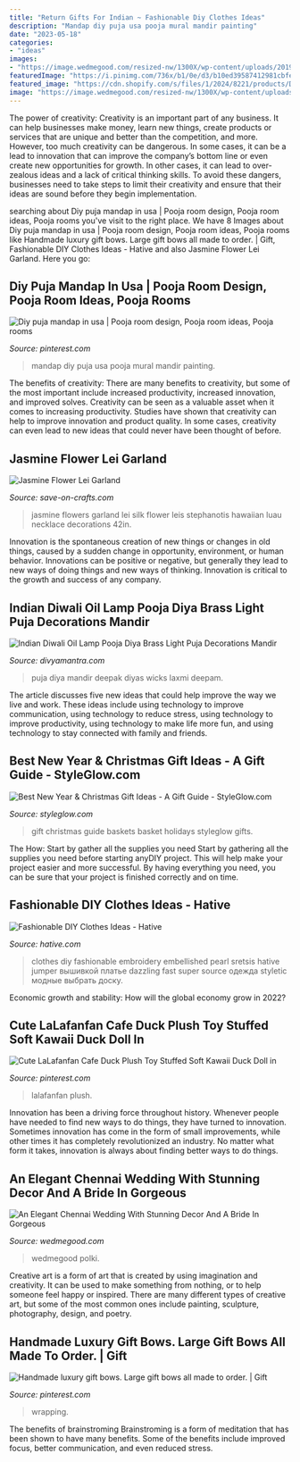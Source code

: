 ```yaml
---
title: "Return Gifts For Indian ~ Fashionable Diy Clothes Ideas"
description: "Mandap diy puja usa pooja mural mandir painting"
date: "2023-05-18"
categories:
- "ideas"
images:
- "https://image.wedmegood.com/resized-nw/1300X/wp-content/uploads/2019/02/411.jpg"
featuredImage: "https://i.pinimg.com/736x/b1/0e/d3/b10ed39587412981cbfeb7036869ebe9.jpg"
featured_image: "https://cdn.shopify.com/s/files/1/2024/8221/products/DM00069_5_1024x1024.jpg?v=1617278640"
image: "https://image.wedmegood.com/resized-nw/1300X/wp-content/uploads/2019/02/411.jpg"
---
```



The power of creativity:
Creativity is an important part of any business. It can help businesses make money, learn new things, create products or services that are unique and better than the competition, and more. However, too much creativity can be dangerous. In some cases, it can be a lead to innovation that can improve the company’s bottom line or even create new opportunities for growth. In other cases, it can lead to over-zealous ideas and a lack of critical thinking skills. To avoid these dangers, businesses need to take steps to limit their creativity and ensure that their ideas are sound before they begin implementation.

	

		
searching about Diy puja mandap in usa | Pooja room design, Pooja room ideas, Pooja rooms you've visit to the right place. We have 8 Images about Diy puja mandap in usa | Pooja room design, Pooja room ideas, Pooja rooms like Handmade luxury gift bows. Large gift bows all made to order. | Gift, Fashionable DIY Clothes Ideas - Hative and also Jasmine Flower Lei Garland. Here you go:
		
    
## Diy Puja Mandap In Usa | Pooja Room Design, Pooja Room Ideas, Pooja Rooms

<img loading=lazy src="https://i.pinimg.com/736x/73/d6/44/73d6445cb33a50cb95e36951e04fb816.jpg" onerror="this.onerror=null;this.src='https://tse3.mm.bing.net/th?id=OIP.IlKz9kdM5N4FQoLVWHGo8QHaNK&amp;pid=15.1';" alt="Diy puja mandap in usa | Pooja room design, Pooja room ideas, Pooja rooms">

_Source: pinterest.com_

>mandap diy puja usa pooja mural mandir painting. 

	

The benefits of creativity: There are many benefits to creativity, but some of the most important include increased productivity, increased innovation, and improved solves.
Creativity can be seen as a valuable asset when it comes to increasing productivity. Studies have shown that creativity can help to improve innovation and product quality. In some cases, creativity can even lead to new ideas that could never have been thought of before.

    
## Jasmine Flower Lei Garland

<img loading=lazy src="https://d28xhcgddm1buq.cloudfront.net/product-images/silk-flowers-leis-white-silk-jasmine-3.jpg" onerror="this.onerror=null;this.src='https://tse2.mm.bing.net/th?id=OIP.pLyXsn6bILJbskkK5L6eTQAAAA&amp;pid=15.1';" alt="Jasmine Flower Lei Garland">

_Source: save-on-crafts.com_

>jasmine flowers garland lei silk flower leis stephanotis hawaiian luau necklace decorations 42in. 

	

Innovation is the spontaneous creation of new things or changes in old things, caused by a sudden change in opportunity, environment, or human behavior. Innovations can be positive or negative, but generally they lead to new ways of doing things and new ways of thinking. Innovation is critical to the growth and success of any company.

    
## Indian Diwali Oil Lamp Pooja Diya Brass Light Puja Decorations Mandir

<img loading=lazy src="https://cdn.shopify.com/s/files/1/2024/8221/products/DM00069_5_1024x1024.jpg?v=1617278640" onerror="this.onerror=null;this.src='https://tse1.mm.bing.net/th?id=OIP.yjEf71dFyyi48h89alXHMwHaHa&amp;pid=15.1';" alt="Indian Diwali Oil Lamp Pooja Diya Brass Light Puja Decorations Mandir">

_Source: divyamantra.com_

>puja diya mandir deepak diyas wicks laxmi deepam. 

	

The article discusses five new ideas that could help improve the way we live and work. These ideas include using technology to improve communication, using technology to reduce stress, using technology to improve productivity, using technology to make life more fun, and using technology to stay connected with family and friends.

    
## Best New Year &amp; Christmas Gift Ideas - A Gift Guide - StyleGlow.com

<img loading=lazy src="https://www.styleglow.com/wp-content/uploads/2013/11/New-year-and-holiday-gift-ideas.jpg" onerror="this.onerror=null;this.src='https://tse1.mm.bing.net/th?id=OIP.D5dzs3nqLEG8ytVzqlnULgHaFj&amp;pid=15.1';" alt="Best New Year &amp; Christmas Gift Ideas - A Gift Guide - StyleGlow.com">

_Source: styleglow.com_

>gift christmas guide baskets basket holidays styleglow gifts. 

	

The How: Start by gather all the supplies you need
Start by gathering all the supplies you need before starting anyDIY project. This will help make your project easier and more successful. By having everything you need, you can be sure that your project is finished correctly and on time.

    
## Fashionable DIY Clothes Ideas - Hative

<img loading=lazy src="https://hative.com/wp-content/uploads/2015/01/diy-clothes-ideas/2-fashionable-diy-clothes-ideas.jpg" onerror="this.onerror=null;this.src='https://tse4.mm.bing.net/th?id=OIP.E4ozM-lh5K1JVu9b_Llm2gHaLH&amp;pid=15.1';" alt="Fashionable DIY Clothes Ideas - Hative">

_Source: hative.com_

>clothes diy fashionable embroidery embellished pearl sretsis hative jumper вышивкой платье dazzling fast super source одежда styletic модные выбрать доску. 

	

Economic growth and stability: How will the global economy grow in 2022?
 

    
## Cute LaLafanfan Cafe Duck Plush Toy Stuffed Soft Kawaii Duck Doll In

<img loading=lazy src="https://i.pinimg.com/736x/b1/0e/d3/b10ed39587412981cbfeb7036869ebe9.jpg" onerror="this.onerror=null;this.src='https://tse2.mm.bing.net/th?id=OIP.c8XssNROas5YOgthRLfEiAHaHa&amp;pid=15.1';" alt="Cute LaLafanfan Cafe Duck Plush Toy Stuffed Soft Kawaii Duck Doll in">

_Source: pinterest.com_

>lalafanfan plush. 

	

Innovation has been a driving force throughout history. Whenever people have needed to find new ways to do things, they have turned to innovation. Sometimes innovation has come in the form of small improvements, while other times it has completely revolutionized an industry. No matter what form it takes, innovation is always about finding better ways to do things.

    
## An Elegant Chennai Wedding With Stunning Decor And A Bride In Gorgeous

<img loading=lazy src="https://image.wedmegood.com/resized-nw/1300X/wp-content/uploads/2019/02/411.jpg" onerror="this.onerror=null;this.src='https://tse2.mm.bing.net/th?id=OIP.5_sgiThdg9f4M8CfU9PGXwHaLG&amp;pid=15.1';" alt="An Elegant Chennai Wedding With Stunning Decor And A Bride In Gorgeous">

_Source: wedmegood.com_

>wedmegood polki. 

	

Creative art is a form of art that is created by using imagination and creativity. It can be used to make something from nothing, or to help someone feel happy or inspired. There are many different types of creative art, but some of the most common ones include painting, sculpture, photography, design, and poetry.

    
## Handmade Luxury Gift Bows. Large Gift Bows All Made To Order. | Gift

<img loading=lazy src="https://i.pinimg.com/736x/1e/ff/f3/1efff371335a0a68a4126e590cf387f7.jpg" onerror="this.onerror=null;this.src='https://tse4.mm.bing.net/th?id=OIP.AK1OAdeGHd5IJMuOPdf1vwHaHo&amp;pid=15.1';" alt="Handmade luxury gift bows. Large gift bows all made to order. | Gift">

_Source: pinterest.com_

>wrapping. 

	

The benefits of brainstroming
Brainstroming is a form of meditation that has been shown to have many benefits. Some of the benefits include improved focus, better communication, and even reduced stress.

